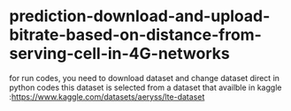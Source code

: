 # prediction-download-and-upload-bitrate-based-on-distance-from-serving-cell-in-4G-networks
for run codes, you need to download dataset and change dataset direct in python codes
this dataset is selected from a dataset that availble in kaggle :https://www.kaggle.com/datasets/aeryss/lte-dataset
